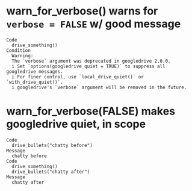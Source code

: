 # warn_for_verbose() warns for `verbose = FALSE` w/ good message

    Code
      drive_something()
    Condition
      Warning:
      The `verbose` argument was deprecated in googledrive 2.0.0.
      i Set `options(googledrive_quiet = TRUE)` to suppress all googledrive messages.
      i For finer control, use `local_drive_quiet()` or `with_drive_quiet()`.
      i googledrive's `verbose` argument will be removed in the future.

# warn_for_verbose(FALSE) makes googledrive quiet, in scope

    Code
      drive_bullets("chatty before")
    Message
      chatty before
    Code
      drive_something()
      drive_bullets("chatty after")
    Message
      chatty after

